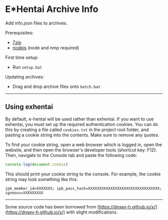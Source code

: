 # E*Hentai Archive Info

Add info.json files to archives.

Prerequisites:
* [7zip](https://www.7-zip.org/)
* [nodejs](https://nodejs.org/) (node and nmp required)

First time setup:
* Run ```setup.bat```

Updating archives:
* Drag and drop archive files onto ```batch.bat```

---

## Using exhentai

By default, e-hentai will be used rather than exhentai.
If you want to use exhentai, you must set up the required authentication cookies.
You can do this by creating a file called ```cookies.txt``` in the project root folder,
and pasting a cookie string into the contents. Make sure to remove any quotes.

To find your cookie string, open a web browser which is logged in, open the website,
and then open the browser's developer tools (shortcut key: F12). Then, navigate to the
Console tab and paste the following code:
```js
console.log(document.cookie)
```

This should print your cookie string to the console. For example, the cookie string may look something like this:
```
ipb_member_id=XXXXXXX; ipb_pass_hash=XXXXXXXXXXXXXXXXXXXXXXXXXXXXXXXX; igneous=XXXXXXXXX
```

---

Some source code has been borrowed from [https://dnsev-h.github.io/x/](https://dnsev-h.github.io/x/) with slight modifications.
